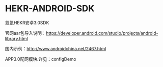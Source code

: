 # HEKR-ANDROID-SDK

氦氪HEKR安卓3.0SDK

官网aar包导入说明：https://developer.android.com/studio/projects/android-library.html

国内示例：http://www.androidchina.net/2467.html

APP3.0配网模块.详见：configDemo
